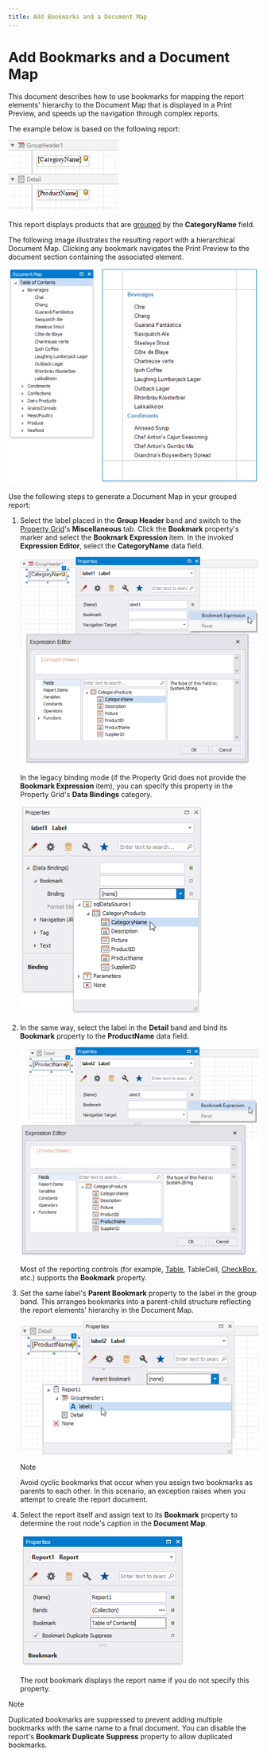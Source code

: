 ```yaml
---
title: Add Bookmarks and a Document Map
---
```

# Add Bookmarks and a Document Map

This document describes how to use bookmarks for mapping the report elements' hierarchy to the Document Map that is displayed in a Print Preview, and speeds up the navigation through complex reports.

The example below is based on the following report:

![eurd-win-add-bookmark-source-report](../../../../images/eurd-win-add-bookmark-source-report.png)

This report displays products that are [grouped](..\shape-report-data\group-and-sort-data\group-data.md) by the **CategoryName** field. 

The following image illustrates the resulting report with a hierarchical Document Map. Clicking any bookmark navigates the Print Preview to the document section containing the associated element.

![eurd-win-addbookmark_result](../../../../images/eurd-win-addbookmark_result.png)

Use the following steps to generate a Document Map in your grouped report:

1. Select the label placed in the **Group Header** band and switch to the [Property Grid](..\report-designer-tools\ui-panels\property-grid-tabbed-view.md)'s **Miscellaneous** tab. Click the **Bookmark** property's marker and select the **Bookmark Expression** item. In the invoked **Expression Editor**, select the **CategoryName** data field.
	
	![eurd-win-addbookmark-set-bookmark-for-group](../../../../images/eurd-win-addbookmark-set-bookmark-for-group.png)
	
	In the legacy binding mode (if the Property Grid does not provide the **Bookmark Expression** item), you can specify this property in the Property Grid's **Data Bindings** category.
	
	![eurd-win-addbookmark_legacy](../../../../images/eurd-win-addbookmark_legacy.png)
2. In the same way, select the label in the **Detail** band and bind its **Bookmark** property to the **ProductName** data field.
	
	![eurd-win-addbookmark-set-bookmarks-for-details](../../../../images/eurd-win-addbookmark-set-bookmarks-for-details.png)
	
	Most of the reporting controls (for example, [Table](..\use-report-elements\use-tables.md), TableCell, [CheckBox](..\use-report-elements\use-basic-report-controls\check-box.md), etc.) supports the **Bookmark** property.
3. Set the same label's **Parent Bookmark** property to the label in the group band. This arranges bookmarks into a parent-child structure reflecting the report elements' hierarchy in the Document Map.
	
	![eurd-win-addbookmark-bookmark-parent](../../../../images/eurd-win-addbookmark-bookmark-parent.png)
	
	> [!NOTE]
	> Avoid cyclic bookmarks that occur when you assign two bookmarks as parents to each other. In this scenario, an exception raises when you attempt to create the report document.
4. Select the report itself and assign text to its **Bookmark** property to determine the root node's caption in the **Document Map**.
	
	![eurd-win-addbookmark-root-bookmark](../../../../images/eurd-win-addbookmark-root-bookmark.png)
	
	The root bookmark displays the report name if you do not specify this property.

> [!NOTE]
> Duplicated bookmarks are suppressed to prevent adding multiple bookmarks with the same name to a final document. You can disable the  report's **Bookmark Duplicate Suppress** property to allow duplicated bookmarks.